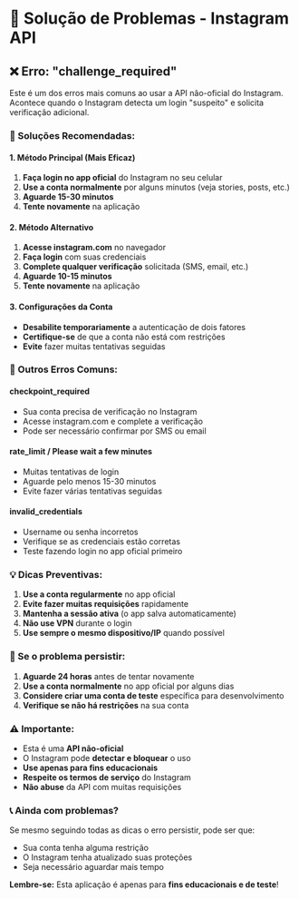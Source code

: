 # 🔧 Solução de Problemas - Instagram API

## ❌ Erro: "challenge_required"

Este é um dos erros mais comuns ao usar a API não-oficial do Instagram. Acontece quando o Instagram detecta um login "suspeito" e solicita verificação adicional.

### 🎯 Soluções Recomendadas:

#### 1. **Método Principal (Mais Eficaz)**
1. **Faça login no app oficial** do Instagram no seu celular
2. **Use a conta normalmente** por alguns minutos (veja stories, posts, etc.)
3. **Aguarde 15-30 minutos**
4. **Tente novamente** na aplicação

#### 2. **Método Alternativo**
1. **Acesse instagram.com** no navegador
2. **Faça login** com suas credenciais
3. **Complete qualquer verificação** solicitada (SMS, email, etc.)
4. **Aguarde 10-15 minutos**
5. **Tente novamente** na aplicação

#### 3. **Configurações da Conta**
- **Desabilite temporariamente** a autenticação de dois fatores
- **Certifique-se** de que a conta não está com restrições
- **Evite** fazer muitas tentativas seguidas

### 🚫 Outros Erros Comuns:

#### **checkpoint_required**
- Sua conta precisa de verificação no Instagram
- Acesse instagram.com e complete a verificação
- Pode ser necessário confirmar por SMS ou email

#### **rate_limit / Please wait a few minutes**
- Muitas tentativas de login
- Aguarde pelo menos 15-30 minutos
- Evite fazer várias tentativas seguidas

#### **invalid_credentials**
- Username ou senha incorretos
- Verifique se as credenciais estão corretas
- Teste fazendo login no app oficial primeiro

### 💡 Dicas Preventivas:

1. **Use a conta regularmente** no app oficial
2. **Evite fazer muitas requisições** rapidamente
3. **Mantenha a sessão ativa** (o app salva automaticamente)
4. **Não use VPN** durante o login
5. **Use sempre o mesmo dispositivo/IP** quando possível

### 🔄 Se o problema persistir:

1. **Aguarde 24 horas** antes de tentar novamente
2. **Use a conta normalmente** no app oficial por alguns dias
3. **Considere criar uma conta de teste** específica para desenvolvimento
4. **Verifique se não há restrições** na sua conta

### ⚠️ Importante:

- Esta é uma **API não-oficial**
- O Instagram pode **detectar e bloquear** o uso
- **Use apenas para fins educacionais**
- **Respeite os termos de serviço** do Instagram
- **Não abuse** da API com muitas requisições

### 📞 Ainda com problemas?

Se mesmo seguindo todas as dicas o erro persistir, pode ser que:
- Sua conta tenha alguma restrição
- O Instagram tenha atualizado suas proteções
- Seja necessário aguardar mais tempo

**Lembre-se:** Esta aplicação é apenas para **fins educacionais e de teste**!

